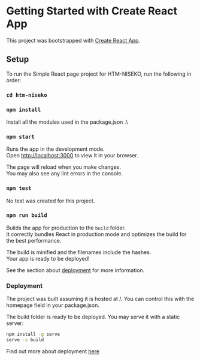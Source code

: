 # Getting Started with Create React App

This project was bootstrapped with [Create React App](https://github.com/facebook/create-react-app).

## Setup

To run the Simple React page project for HTM-NISEKO, run the following in order:

### `cd htm-niseko`

### `npm install`

Install all the modules used in the package.json .\

### `npm start`

Runs the app in the development mode.\
Open [http://localhost:3000](http://localhost:3000) to view it in your browser.

The page will reload when you make changes.\
You may also see any lint errors in the console.

### `npm test`

No test was created for this project.

### `npm run build`

Builds the app for production to the `build` folder.\
It correctly bundles React in production mode and optimizes the build for the best performance.

The build is minified and the filenames include the hashes.\
Your app is ready to be deployed!

See the section about [deployment](https://facebook.github.io/create-react-app/docs/deployment) for more information.

### Deployment

The project was built assuming it is hosted at /.
You can control this with the homepage field in your package.json.

The build folder is ready to be deployed.
You may serve it with a static server:

````bash
npm install -g serve
serve -s build 
````

Find out more about deployment [here](https://cra.link/deployment)
